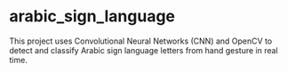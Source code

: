 # arabic_sign_language

This project uses Convolutional Neural Networks (CNN) and OpenCV to detect and classify Arabic sign language letters from hand gesture in real time.
